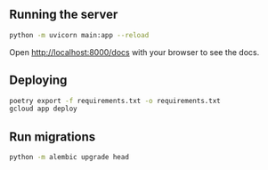 ## Running the server

```bash
python -m uvicorn main:app --reload
```

Open [http://localhost:8000/docs](http://localhost:8000/docs) with your browser to see the docs.


## Deploying
```bash
poetry export -f requirements.txt -o requirements.txt
gcloud app deploy
```

## Run migrations
```bash
python -m alembic upgrade head
```